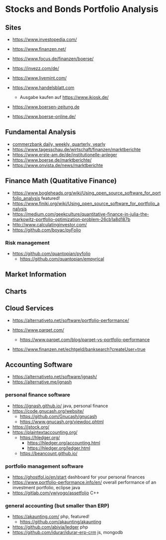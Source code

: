 


# Stocks and Bonds Portfolio Analysis

## Sites

* https://www.investopedia.com/
* https://www.finanzen.net/
* https://www.focus.de/finanzen/boerse/
* https://invezz.com/de/
* https://www.livemint.com/


* https://www.handelsblatt.com
  + Ausgabe kaufen auf https://www.ikiosk.de/
* https://www.boersen-zeitung.de
* https://www.boerse-online.de/

## Fundamental Analysis

* [commerzbank daily, weekly, quarterly, yearly](https://www.commerzbank.de/portal/de/privatkunden/sparen-anlegen/wissen/maerkte-kurse-analysen/maerkte-kurse-analysen.html)
* https://www.tagesschau.de/wirtschaft/finanzen/marktberichte
* https://www.erste-am.de/de/institutionelle-anleger
* https://www.boerse.de/marktberichte/
* https://www.onvista.de/news/marktberichte

## Finance Math (Quatitative Finance)

* https://www.bogleheads.org/wiki/Using_open_source_software_for_portfolio_analysis featured!
* https://www.finiki.org/wiki/Using_open_source_software_for_portfolio_analysis
* https://medium.com/geekculture/quantitative-finance-in-julia-the-markowitz-portfolio-optimization-problem-26cb1a8d187b
* http://www.calculatinginvestor.com/
* https://github.com/boyac/pyFolio

### Risk management

* https://github.com/quantopian/pyfolio
  + https://github.com/quantopian/empyrical

## Market Information

## Charts

## Cloud Services

* https://alternativeto.net/software/portfolio-performance/

* https://www.parqet.com/
  + https://www.parqet.com/blog/parqet-vs-portfolio-performance
* https://www.finanzen.net/echtgeld/banksearch?createUser=true

## Accounting Software

* https://alternativeto.net/software/jgnash/
* https://alternative.me/jgnash

### personal finance software

* https://jgnash.github.io/ java, personal finance
* https://code.gnucash.org/website/
  + https://github.com/Gnucash/gnucash
  + https://www.gnucash.org/viewdoc.phtml
* https://jstock.org/
* https://plaintextaccounting.org/
  + https://hledger.org/
    - https://hledger.org/accounting.html
    - https://hledger.org/ledger.html
  + https://beancount.github.io/

### portfolio management software

* https://ghostfol.io/en/start dashboard for your personal finances
* https://www.portfolio-performance.info/en/ overall performance of an investment portfolio, eclipse java
* https://gitlab.com/ywiyogo/assetfolio C++

### general accounting (but smaller than ERP)

* https://akaunting.com/ php, featured!
  + https://github.com/akaunting/akaunting
* https://github.com/abivia/ledger php
* https://github.com/idurar/idurar-erp-crm js, mongodb
